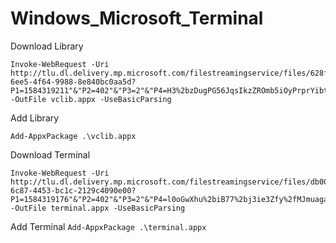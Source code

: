 # Windows_Microsoft_Terminal

Download Library

```
Invoke-WebRequest -Uri http://tlu.dl.delivery.mp.microsoft.com/filestreamingservice/files/628f920b-6ee5-4f64-9988-8e840bc0aa5d?P1=1584319211"&"P2=402"&"P3=2"&"P4=H3%2bzDugPG56JqsIkzZROmb5iOyPrprYibtI%2fKhBz%2f9pesday3GQJ2qOfebCdK5%2fao%2bEIngMxlVdPhb4t2DcJyw%3d%3d -OutFile vclib.appx -UseBasicParsing
```

Add Library

`Add-AppxPackage .\vclib.appx`

Download Terminal

```
Invoke-WebRequest -Uri http://tlu.dl.delivery.mp.microsoft.com/filestreamingservice/files/db008790-6c87-4453-bc1c-2129c4090e00?P1=1584319176"&"P2=402"&"P3=2"&"P4=l0oGwXhu%2biB77%2bj3ie3Zfy%2fMJmuagacqRl%2b0Ic7BA6ewM3s8ugWcoaIOH%2fKHn%2brN6nvvGxtU0s9OaUyEe7q58g%3d%3d -OutFile terminal.appx -UseBasicParsing
```

Add Terminal
`Add-AppxPackage .\terminal.appx`
